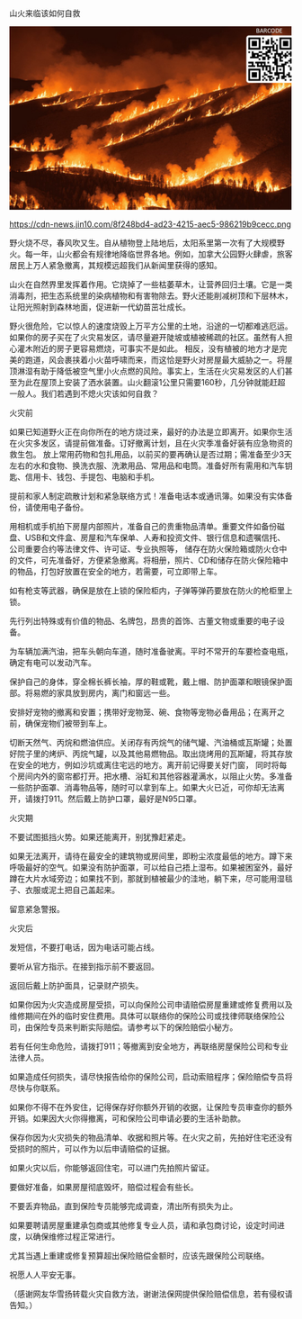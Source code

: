 山火来临该如何自救


![山火来临该如何自救](https://github.com/ywangnccu/ywang/blob/main/images/CANADA_FIRE.jpg)

https://cdn-news.jin10.com/8f248bd4-ad23-4215-aec5-986219b9cecc.png

野火烧不尽，春风吹又生。自从植物登上陆地后，太阳系里第一次有了大规模野火。每一年，山火都会有规律地降临世界各地。例如，加拿大公园野火肆虐，旅客居民上万人紧急撤离，其规模远超我们从新闻里获得的感知。

山火在自然界里发挥着作用。它烧掉了一些枯萎草木，让营养回归土壤。它是一类消毒剂，把生态系统里的染病植物和有害物除去。野火还能削减树顶和下层林木，让阳光照射到森林地面，促进新一代幼苗茁壮成长。

野火很危险，它以惊人的速度烧毁上万平方公里的土地，沿途的一切都难逃厄运。如果你的房子买在了火灾易发区，请尽量避开陡坡或植被稀疏的社区。虽然有人担心灌木附近的房子更容易燃烧，可事实不是如此。
相反，没有植被的地方才是完美的跑道，风会裹挟着小火苗呼啸而来，而这恰是野火对房屋最大威胁之一。将屋顶淋湿有助于降低被空气里小火点燃的风险。事实上，生活在火灾易发区的人们甚至为此在屋顶上安装了洒水装置。山火翻滚1公里只需要160秒，几分钟就能赶超一般人。我们若遇到不熄火灾该如何自救？

 

火灾前

如果已知道野火正在向你所在的地方烧过来，最好的办法是立即离开。如果你生活在火灾多发区，请提前做准备。订好撤离计划，且在火灾季准备好装有应急物资的救生包。
放上常用药物和包扎用品，以前买的要再确认是否过期；需准备至少3天左右的水和食物、换洗衣服、洗漱用品、常用品和电筒。准备好所有需用和汽车钥匙、信用卡、钱包、手提包、电脑和手机。

提前和家人制定疏散计划和紧急联络方式！准备电话本或通讯簿。如果没有实体备份，请使用电子备份。

用相机或手机拍下房屋内部照片，准备自己的贵重物品清单。重要文件如备份磁盘、USB和文件盒、房屋和汽车保单、人寿和投资文件、银行信息和遗嘱信托、公司重要合约等法律文件、许可证、专业执照等，
储存在防火保险箱或防火仓中的文件，可先准备好，方便紧急撤离。将相册，照片、CD和储存在防火保险箱中的物品，打包好放置在安全的地方，若需要，可立即带上车。

如有枪支等武器，确保是放在上锁的保险柜内，子弹等弹药要放在防火的枪柜里上锁。

先行列出特殊或有价值的物品、名牌包，昂贵的首饰、古董文物或重要的电子设备。

为车辆加满汽油，把车头朝向车道，随时准备驶离。平时不常开的车要检查电瓶，确定有电可以发动汽车。

保护自己的身体，穿全棉长裤长袖，厚的鞋或靴，戴上帽、防护面罩和眼镜保护面部。将易燃的家具放到房内，离门和窗远一些。

安排好宠物的撤离和安置；携带好宠物笼、碗、食物等宠物必备用品；在离开之前，确保宠物们被带到车上。

切断天然气、丙烷和燃油供应。关闭存有丙烷气的储气罐、汽油桶或瓦斯罐；处置好院子里的烤炉、丙烷气罐，以及其他易燃物品。取出烧烤用的瓦斯罐，将其存放在安全的地方，例如沙坑或离住宅远的地方。离开前记得要关好门窗，
同时将每个房间内外的窗帘都打开。把水槽、浴缸和其他容器灌满水，以阻止火势。多准备一些防护面罩、消毒物品等，随时可以拿到车上。如果大火已近，可你却无法离开，请拨打911。然后戴上防护口罩，最好是N95口罩。

 

火灾期

不要试图抵挡火势。如果还能离开，别犹豫赶紧走。

如果无法离开，请待在最安全的建筑物或房间里，即粉尘浓度最低的地方。蹲下来呼吸最好的空气。如果没有防护面罩，可以给自己捂上湿布。如果被困室外，最好蹲在大片水域旁边；如果找不到，那就到植被最少的洼地，躺下来，尽可能用湿毯子、衣服或泥土把自己盖起来。

留意紧急警报。



火灾后

发短信，不要打电话，因为电话可能占线。

要听从官方指示。在接到指示前不要返回。

返回后戴上防护面具，记录财产损失。

 

如果你因为火灾造成房屋受损，可以向保险公司申请赔偿房屋重建或修复费用以及维修期间在外的临时安住费用。具体可以联络你的保险公司或找律师联络保险公司，由保险专员来判断实际赔偿。请参考以下的保险赔偿小秘方。

若有任何生命危险，请拨打911；等撤离到安全地方，再联络房屋保险公司和专业法律人员。

如果造成任何损失，请尽快报告给你的保险公司，启动索赔程序；保险赔偿专员将尽快与你联系。

如果你不得不在外安住，记得保存好你额外开销的收据，让保险专员审查你的额外开销。如果因大火你得撤离，可和保险公司申请必要的生活补助款。

保存你因为火灾损失的物品清单、收据和照片等。在火灾之前，先拍好住宅还没有受损时的照片，可以作为以后申请赔偿的证据。

如果火灾以后，你能够返回住宅，可以进门先拍照片留证。

要做好准备，如果房屋彻底毁坏，赔偿过程会有些长。

不要丢弃物品，直到保险专员能够完成调查，清出所有损失为止。

如果要聘请房屋重建承包商或其他修复专业人员，请和承包商讨论，设定时间进度，以确保维修过程正常进行。

尤其当遇上重建或修复预算超出保险赔偿金额时，应该先跟保险公司联络。

 
祝愿人人平安无事。

 

（感谢网友华雪扬转载火灾自救方法，谢谢法保网提供保险赔偿信息，若有侵权请告知。）
